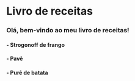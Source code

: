 # Livro de receitas

### Olá, bem-vindo ao meu livro de receitas!

#### - Strogonoff de frango
#### - Pavê
#### - Purê de batata
